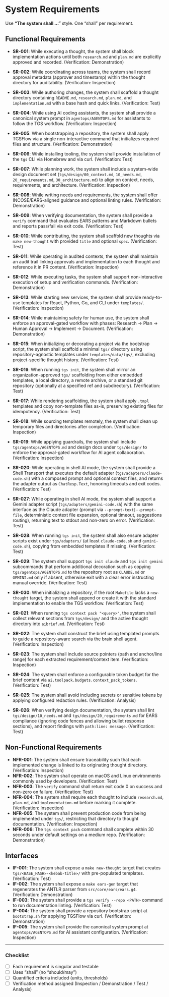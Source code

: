 # System Requirements

Use **“The system shall …”** style. One “shall” per requirement.  

## Functional Requirements
- **SR-001**: While executing a thought, the system shall block implementation actions until both `research.md` and `plan.md` are explicitly approved and recorded. (Verification: Demonstration)
- **SR-002**: While coordinating across teams, the system shall record approval metadata (approver and timestamp) within the thought directory for auditability. (Verification: Inspection)
- **SR-003**: While authoring changes, the system shall scaffold a thought directory containing `README.md`, `research.md`, `plan.md`, and `implementation.md` with a base hash and quick links. (Verification: Test)
- **SR-004**: While using AI coding assistants, the system shall provide a canonical system prompt in `agentops/AGENTOPS.md` for assistants to follow the TGS workflow. (Verification: Inspection)
- **SR-005**: When bootstrapping a repository, the system shall apply TGSFlow via a single non-interactive command that initializes required files and structure. (Verification: Demonstration)
- **SR-006**: While installing tooling, the system shall provide installation of the `tgs` CLI via Homebrew and via curl. (Verification: Test)
- **SR-007**: While planning work, the system shall include a system-wide design document set (`tgs/design/00_context.md`, `10_needs.md`, `20_requirements.md`, `30_architecture.md`) to align on context, needs, requirements, and architecture. (Verification: Inspection)
- **SR-008**: While writing needs and requirements, the system shall offer INCOSE/EARS-aligned guidance and optional linting rules. (Verification: Demonstration)
- **SR-009**: When verifying documentation, the system shall provide a `verify` command that evaluates EARS patterns and Markdown bullets and reports pass/fail via exit code. (Verification: Test)
- **SR-010**: While contributing, the system shall scaffold new thoughts via `make new-thought` with provided `title` and optional `spec`. (Verification: Test)
- **SR-011**: While operating in audited contexts, the system shall maintain an audit trail linking approvals and implementation to each thought and reference it in PR content. (Verification: Inspection)
- **SR-012**: While executing tasks, the system shall support non-interactive execution of setup and verification commands. (Verification: Demonstration)
- **SR-013**: While starting new services, the system shall provide ready-to-use templates for React, Python, Go, and CLI under `templates/`. (Verification: Inspection)
- **SR-014**: While maintaining safety for human use, the system shall enforce an approval-gated workflow with phases: Research → Plan → Human Approval → Implement → Document. (Verification: Demonstration)

- **SR-015**: When initializing or decorating a project via the bootstrap script, the system shall scaffold a minimal `tgs/` directory using repository-agnostic templates under `templates/data/tgs/`, excluding project-specific thought history. (Verification: Test)

- **SR-016**: When running `tgs init`, the system shall mirror an organization-approved `tgs/` scaffolding from either embedded templates, a local directory, a remote archive, or a standard git repository (optionally at a specified ref and subdirectory). (Verification: Test)
- **SR-017**: While rendering scaffolding, the system shall apply `.tmpl` templates and copy non-template files as-is, preserving existing files for idempotency. (Verification: Test)
- **SR-018**: While sourcing templates remotely, the system shall clean up temporary files and directories after completion. (Verification: Inspection)
- **SR-019**: While applying guardrails, the system shall include `tgs/agentops/AGENTOPS.md` and design docs under `tgs/design/` to enforce the approval-gated workflow for AI agent collaboration. (Verification: Inspection)

- **SR-020**: While operating in shell AI mode, the system shall provide a Shell Transport that executes the default adapter (`tgs/adapters/claude-code.sh`) with a composed prompt and optional context files, and returns the adapter output as `ChatResp.Text`, honoring timeouts and exit codes. (Verification: Test)

- **SR-027**: While operating in shell AI mode, the system shall support a Gemini adapter script (`tgs/adapters/gemini-code.sh`) with the same interface as the Claude adapter (prompt via `--prompt-text|--prompt-file`, deterministic context file expansion, optional timeout, suggestions routing), returning text to stdout and non-zero on error. (Verification: Test)

- **SR-028**: When running `tgs init`, the system shall also ensure adapter scripts exist under `tgs/adapters/` (at least `claude-code.sh` and `gemini-code.sh`), copying from embedded templates if missing. (Verification: Test)
- **SR-029**: The system shall support `tgs init claude` and `tgs init gemini` subcommands that perform additional decoration such as copying `tgs/agentops/AGENTOPS.md` to the repository root as `CLAUDE.md` or `GEMINI.md` only if absent, otherwise exit with a clear error instructing manual override. (Verification: Test)
- **SR-030**: When initializing a repository, if the root `Makefile` lacks a `new-thought` target, the system shall append or create it with the standard implementation to enable the TGS workflow. (Verification: Test)

- **SR-021**: When running `tgs context pack "<query>"`, the system shall collect relevant sections from `tgs/design/` and the active thought directory into `aibrief.md`. (Verification: Test)
- **SR-022**: The system shall construct the brief using templated prompts to guide a repository-aware search via the brain shell agent. (Verification: Inspection)
- **SR-023**: The system shall include source pointers (path and anchor/line range) for each extracted requirement/context item. (Verification: Inspection)
- **SR-024**: The system shall enforce a configurable token budget for the brief content via `ai.toolpack.budgets.context_pack_tokens`. (Verification: Test)
- **SR-025**: The system shall avoid including secrets or sensitive tokens by applying configured redaction rules. (Verification: Analysis)

- **SR-026**: When verifying design documentation, the system shall lint `tgs/design/10_needs.md` and `tgs/design/20_requirements.md` for EARS compliance (ignoring code fences and allowing bullet response sections), and report findings with `path:line: message`. (Verification: Test)

## Non-Functional Requirements
- **NFR-001**: The system shall ensure traceability such that each implemented change is linked to its originating thought directory. (Verification: Inspection)
- **NFR-002**: The system shall operate on macOS and Linux environments commonly used by developers. (Verification: Test)
- **NFR-003**: The `verify` command shall return exit code 0 on success and non-zero on failure. (Verification: Test)
- **NFR-004**: The system shall require each thought to include `research.md`, `plan.md`, and `implementation.md` before marking it complete. (Verification: Inspection)
- **NFR-005**: The system shall prevent production code from being implemented under `tgs/`, restricting that directory to thought documentation. (Verification: Inspection)
 - **NFR-006**: The `tgs context pack` command shall complete within 30 seconds under default settings on a medium repo. (Verification: Demonstration)

## Interfaces
- **IF-001**: The system shall expose a `make new-thought` target that creates `tgs/<BASE_HASH>-<kebab-title>/` with pre-populated templates. (Verification: Test)
- **IF-002**: The system shall expose a `make ears-gen` target that regenerates the ANTLR parser from `src/core/ears/ears.g4`. (Verification: Demonstration)
- **IF-003**: The system shall provide a `tgs verify --repo <PATH>` command to run documentation linting. (Verification: Test)
- **IF-004**: The system shall provide a repository bootstrap script at `bootstrap.sh` for applying TGSFlow via curl. (Verification: Demonstration)
- **IF-005**: The system shall provide the canonical system prompt at `agentops/AGENTOPS.md` for AI assistant configuration. (Verification: Inspection)

---

### Checklist
- [ ] Each requirement is singular and testable  
- [ ] Uses “shall” (no “should/may”)  
- [ ] Quantified criteria included (units, thresholds)  
- [ ] Verification method assigned (Inspection / Demonstration / Test / Analysis)  
